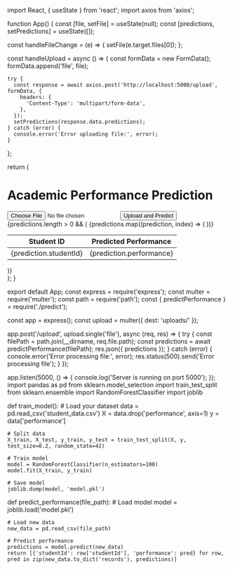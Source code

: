 import React, { useState } from 'react';
import axios from 'axios';

function App() {
  const [file, setFile] = useState(null);
  const [predictions, setPredictions] = useState([]);

  const handleFileChange = (e) => {
    setFile(e.target.files[0]);
  };

  const handleUpload = async () => {
    const formData = new FormData();
    formData.append('file', file);

    try {
      const response = await axios.post('http://localhost:5000/upload', formData, {
        headers: {
          'Content-Type': 'multipart/form-data',
        },
      });
      setPredictions(response.data.predictions);
    } catch (error) {
      console.error('Error uploading file:', error);
    }
  };

  return (
    <div>
      <h1>Academic Performance Prediction</h1>
      <input type="file" onChange={handleFileChange} />
      <button onClick={handleUpload}>Upload and Predict</button>
      <div>
        {predictions.length > 0 && (
          <table>
            <thead>
              <tr>
                <th>Student ID</th>
                <th>Predicted Performance</th>
              </tr>
            </thead>
            <tbody>
              {predictions.map((prediction, index) => (
                <tr key={index}>
                  <td>{prediction.studentId}</td>
                  <td>{prediction.performance}</td>
                </tr>
              ))}
            </tbody>
          </table>
        )}
      </div>
    </div>
  );
}

export default App;
const express = require('express');
const multer = require('multer');
const path = require('path');
const { predictPerformance } = require('./predict');

const app = express();
const upload = multer({ dest: 'uploads/' });

app.post('/upload', upload.single('file'), async (req, res) => {
  try {
    const filePath = path.join(__dirname, req.file.path);
    const predictions = await predictPerformance(filePath);
    res.json({ predictions });
  } catch (error) {
    console.error('Error processing file:', error);
    res.status(500).send('Error processing file');
  }
});

app.listen(5000, () => {
  console.log('Server is running on port 5000');
});
import pandas as pd
from sklearn.model_selection import train_test_split
from sklearn.ensemble import RandomForestClassifier
import joblib

def train_model():
    # Load your dataset
    data = pd.read_csv('student_data.csv')
    X = data.drop('performance', axis=1)
    y = data['performance']

    # Split data
    X_train, X_test, y_train, y_test = train_test_split(X, y, test_size=0.2, random_state=42)

    # Train model
    model = RandomForestClassifier(n_estimators=100)
    model.fit(X_train, y_train)

    # Save model
    joblib.dump(model, 'model.pkl')

def predict_performance(file_path):
    # Load model
    model = joblib.load('model.pkl')

    # Load new data
    new_data = pd.read_csv(file_path)

    # Predict performance
    predictions = model.predict(new_data)
    return [{'studentId': row['studentId'], 'performance': pred} for row, pred in zip(new_data.to_dict('records'), predictions)]
